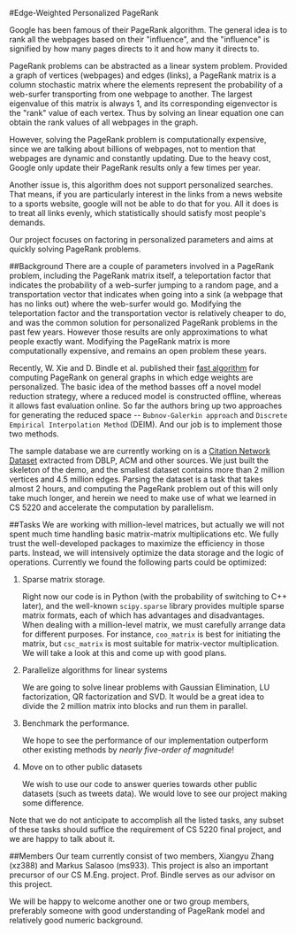 #Edge-Weighted Personalized PageRank

Google has been famous of their PageRank algorithm. The general idea is to rank all the webpages based on their "influence", and the "influence" is signified by how many pages directs to it and how many it directs to.

PageRank problems can be abstracted as a linear system problem. Provided a graph of vertices (webpages) and edges (links), a PageRank matrix is a column stochastic matrix where the elements represent the probability of a web-surfer transporting from one webpage to another. The largest eigenvalue of this matrix is always 1, and its corresponding eigenvector is the "rank" value of each vertex. Thus by solving an linear equation one can obtain the rank values of all webpages in the graph.

However, solving the PageRank problem is computationally expensive, since we are talking about billions of webpages, not to mention that webpages are dynamic and constantly updating. Due to the heavy cost, Google only update their PageRank results only a few times per year.

Another issue is, this algorithm does not support personalized searches. That means, if you are particularly interest in the links from a news website to a sports website, google will not be able to do that for you. All it does is to treat all links evenly, which statistically should satisfy most people's demands.

Our project focuses on factoring in personalized parameters and aims at quickly solving PageRank problems.

##Background
There are a couple of parameters involved in a PageRank problem, including the PageRank matrix itself, a teleportation factor that indicates the probability of a web-surfer jumping to a random page, and a transportation vector that indicates when going into a sink (a webpage that has no links out) where the web-surfer would go. Modifying the teleportation factor and the transportation vector is relatively cheaper to do, and was the common solution for personalized PageRank problems in the past few years. However those results are only approximations to what people exactly want. Modifying the PageRank matrix is more computationally expensive, and remains an open problem these years.

Recently, W. Xie and D. Bindle et al. published their [fast algorithm](http://wenleix.github.io/paper/edgeppr.pdf) for computing PageRank on general graphs in which edge weights are personalized. The basic idea of the method basses off a novel model reduction strategy, where a reduced model is constructed offline, whereas it allows fast evaluation online. So far the authors bring up two approaches for generating the reduced space -- `Bubnov-Galerkin approach` and `Discrete Empirical Interpolation Method` (DEIM). And our job is to implement those two methods.

The sample database we are currently working on is a [Citation Network Dataset](https://aminer.org/billboard/citation) extracted from DBLP, ACM and other sources. We just built the skeleton of the demo, and the smallest dataset contains more than 2 million vertices and 4.5 million edges. Parsing the dataset is a task that takes almost 2 hours, and computing the PageRank problem out of this will only take much longer, and herein we need to make use of what we learned in CS 5220 and accelerate the computation by parallelism.

##Tasks
We are working with million-level matrices, but actually we will not spent much time handling basic matrix-matrix multiplications etc. We fully trust the well-developed packages to maximize the efficiency in those parts. Instead, we will intensively optimize the data storage and the logic of operations. Currently we found the following parts could be optimized:

1. Sparse matrix storage. 

    Right now our code is in Python (with the probability of switching to C++ later), and the well-known `scipy.sparse` library provides multiple sparse matrix formats, each of which has advantages and disadvantages. When dealing with a million-level matrix, we must carefully arrange data for different purposes. For instance, `coo_matrix` is best for initiating the matrix, but `csc_matrix` is most suitable for matrix-vector multiplication. We will take a look at this and come up with good plans.
    
2. Parallelize algorithms for linear systems

    We are going to solve linear problems with Gaussian Elimination, LU factorization, QR factorization and SVD. It would be a great idea to divide the 2 million matrix into blocks and run them in parallel. 
    
3. Benchmark the performance.

    We hope to see the performance of our implementation outperform other existing methods by *nearly five-order of magnitude*!

4. Move on to other public datasets

    We wish to use our code to answer queries towards other public datasets (such as tweets data). We would love to see our project making some difference.
    
Note that we do not anticipate to accomplish all the listed tasks, any subset of these tasks should suffice the requirement of CS 5220 final project, and we are happy to talk about it.

##Members
Our team currently consist of two members, Xiangyu Zhang (xz388) and Markus Salasoo (ms933). This project is also an important precursor of our CS M.Eng. project. Prof. Bindle serves as our advisor on this project.

We will be happy to welcome another one or two group members, preferably someone with good understanding of PageRank model and relatively good numeric background.

